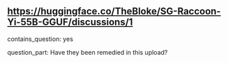 ## https://huggingface.co/TheBloke/SG-Raccoon-Yi-55B-GGUF/discussions/1

contains_question: yes

question_part: Have they been remedied in this upload?